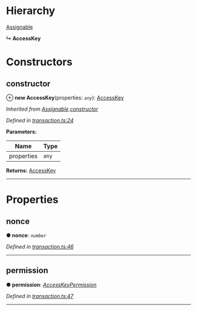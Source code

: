 

# Hierarchy

 [Assignable](_transaction_.assignable.md)

**↳ AccessKey**

# Constructors

<a id="constructor"></a>

##  constructor

⊕ **new AccessKey**(properties: *`any`*): [AccessKey](_transaction_.accesskey.md)

*Inherited from [Assignable](_transaction_.assignable.md).[constructor](_transaction_.assignable.md#constructor)*

*Defined in [transaction.ts:24](https://github.com/nearprotocol/nearlib/blob/5251dca/src.ts/transaction.ts#L24)*

**Parameters:**

| Name | Type |
| ------ | ------ |
| properties | `any` |

**Returns:** [AccessKey](_transaction_.accesskey.md)

___

# Properties

<a id="nonce"></a>

##  nonce

**● nonce**: *`number`*

*Defined in [transaction.ts:46](https://github.com/nearprotocol/nearlib/blob/5251dca/src.ts/transaction.ts#L46)*

___
<a id="permission"></a>

##  permission

**● permission**: *[AccessKeyPermission](_transaction_.accesskeypermission.md)*

*Defined in [transaction.ts:47](https://github.com/nearprotocol/nearlib/blob/5251dca/src.ts/transaction.ts#L47)*

___

